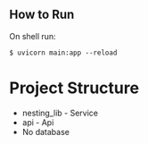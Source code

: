 ## How to Run
On shell run:
```shell 
$ uvicorn main:app --reload
```

# Project Structure

- nesting_lib - Service
- api - Api
- No database